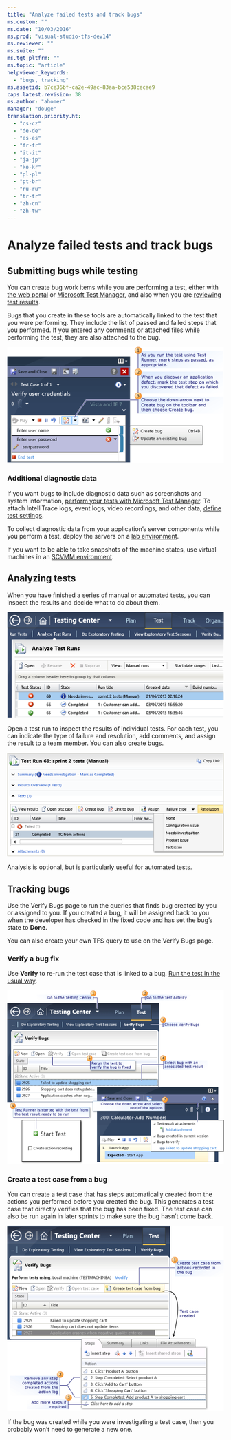 ```yaml
---
title: "Analyze failed tests and track bugs"
ms.custom: ""
ms.date: "10/03/2016"
ms.prod: "visual-studio-tfs-dev14"
ms.reviewer: ""
ms.suite: ""
ms.tgt_pltfrm: ""
ms.topic: "article"
helpviewer_keywords: 
  - "bugs, tracking"
ms.assetid: b7ce36bf-ca2e-49ac-83aa-bce538cecae9
caps.latest.revision: 38
ms.author: "ahomer"
manager: "douge"
translation.priority.ht: 
  - "cs-cz"
  - "de-de"
  - "es-es"
  - "fr-fr"
  - "it-it"
  - "ja-jp"
  - "ko-kr"
  - "pl-pl"
  - "pt-br"
  - "ru-ru"
  - "tr-tr"
  - "zh-cn"
  - "zh-tw"
---
```

# Analyze failed tests and track bugs
## Submitting bugs while testing  
 You can create bug work items while you are performing a test, either with [the web portal](../test/running-manual-tests-using-the-web-portal.md) or [Microsoft Test Manager](../test/run-manual-tests-with-microsoft-test-manager.md), and also when you are [reviewing test results](../test/track-your-test-results.md).  
  
 Bugs that you create in these tools are automatically linked to the test that you were performing. They include the list of passed and failed steps that you performed. If you entered any comments or attached files while performing the test, they are also attached to the bug.  
  
 ![Submitting bugs in Test Runner](../test/media/how_bug.png "How_Bug")  
  
### Additional diagnostic data  
 If you want bugs to include diagnostic data such as screenshots and system information, [perform your tests with Microsoft Test Manager](../test/run-manual-tests-with-microsoft-test-manager.md). To attach IntelliTrace logs, event logs, video recordings, and other data, [define test settings](../test/collect-more-diagnostic-data-in-manual-tests.md).  
  
 To collect diagnostic data from your application’s server components while you perform a test, deploy the servers on a [lab environment](../test/test-on-a-lab-environment.md).  
  
 If you want to be able to take snapshots of the machine states, use virtual machines in an [SCVMM environment](../test/scvmm--virtual--environments.md).  
  
## Analyzing tests  
 When you have finished a series of manual or [automated](../test/automate-system-tests.md) tests, you can inspect the results and decide what to do about them.  
  
 ![Analyse runs page in MTM](../test/media/almt_wsa10analyseruns.png "ALMT_wsa10analyseRuns")  
  
 Open a test run to inspect the results of individual tests. For each test, you can indicate the type of failure and resolution, add comments, and assign the result to a team member. You can also create bugs.  
  
 ![Analyse test run page in MTM](../test/media/almt_wsa11analysetest.png "ALMT_wsa11analyseTest")  
  
 Analysis is optional, but is particularly useful for automated tests.  
  
## Tracking bugs  
 Use the Verify Bugs page to run the queries that finds bug created by you or assigned to you. If you created a bug, it will be assigned back to you when the developer has checked in the fixed code and has set the bug’s state to **Done**.  
  
 You can also create your own TFS query to use on the Verify Bugs page.  
  
### Verify a bug fix  
 Use **Verify** to re-run the test case that is linked to a bug. [Run the test in the usual way](../test/run-manual-tests-with-microsoft-test-manager.md).  
  
 ![How to Verify a Bug](../test/media/howto_verifybug.png "HowTo_VerifyBug")  
  
### Create a test case from a bug  
 You can create a test case that has steps automatically created from the actions you performed before you created the bug. This generates a test case that directly verifies that the bug has been fixed. The test case can also be run again in later sprints to make sure the bug hasn’t come back.  
  
 ![Create a Test Case From a Bug](../test/media/testcase_bug.png "TestCase_Bug")  
  
 If the bug was created while you were investigating a test case, then you probably won’t need to generate a new one.